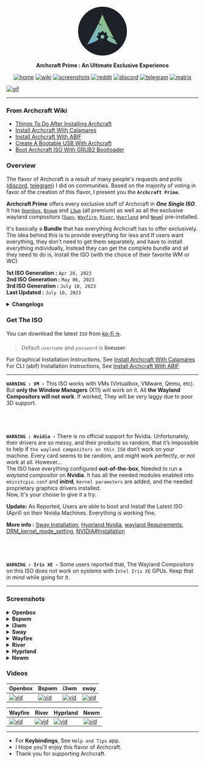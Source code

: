 <p align="center">
<a href="https://archcraft.io"><img src="https://raw.githubusercontent.com/archcraft-os/archcraft-packages/main/archcraft-artworks/files/logo/png/logo-circle/logo-circle-1.png" height="128" width="128" alt="Archcraft"></a>
</p>

<p align="center">
<b>Archcraft Prime : An Ultimate Exclusive Experience</b>
</p>

<p align="center">
  <a href="https://archcraft.io" target="_blank"><img alt="home" src="https://img.shields.io/badge/HOME-blue?style=flat-square"></a>
  <a href="https://wiki.archcraft.io" target="_blank"><img alt="wiki" src="https://img.shields.io/badge/WIKI-blue?style=flat-square"></a>
  <a href="https://archcraft.io/gallery" target="_blank"><img alt="screenshots" src="https://img.shields.io/badge/SCREENSHOTS-blue?style=flat-square"></a>
  <a href="https://www.reddit.com/r/archcraft" target="_blank"><img alt="reddit" src="https://img.shields.io/badge/REDDIT-blue?style=flat-square"></a>
  <a href="https://discord.gg/3PzeJ5S7Pu" target="_blank"><img alt="discord" src="https://img.shields.io/badge/DISCORD-blue?style=flat-square"></a>
  <a href="https://t.me/archcraftos" target="_blank"><img alt="telegram" src="https://img.shields.io/badge/TELEGRAM-blue?style=flat-square"></a>
  <a href="https://matrix.to/#/#archcraft:matrix.org" target="_blank"><img alt="matrix" src="https://img.shields.io/badge/MATRIX-blue?style=flat-square"></a>
</p>

[![gif](./prime.gif)](https://ko-fi.com/s/c925a2a8c1)

---

### From Archcraft Wiki

- [Things To Do After Installing Archcraft](https://wiki.archcraft.io/docs/install-archcraft/post-install)
- [Install Archcraft With Calamares](https://wiki.archcraft.io/docs/install-archcraft/install-with-calamares)
- [Install Archcraft With ABIF](https://wiki.archcraft.io/docs/install-archcraft/install-with-abif)
- [Create A Bootable USB With Archcraft](https://wiki.archcraft.io/docs/boot-iso/boot-with-usb)
- [Boot Archcraft ISO With GRUB2 Bootloader](https://wiki.archcraft.io/docs/boot-iso/boot-with-grub)

### Overview

The flavor of Archcraft is a result of many people's requests and polls ([discord](https://discord.com/channels/888837929789710387/890046536778678355/1091409213147844658), [telegram](https://t.me/archcraftos/48993)) I did on communities. Based on the majority of voting in favor of the creation of this flavor, I present you the **`Archcraft Prime`**.

**Archcraft Prime** offers every exclusive stuff of Archcraft in ***One Single ISO***. It has [`Openbox`](https://ko-fi.com/s/9b2de4919f), [`Bspwm`](https://ko-fi.com/s/5c859ad898) and [`i3wm`](https://ko-fi.com/s/a529474abf) (all premium) as well as all the exclusive wayland compositors ([`Sway`](https://github.com/archcraft-os/archcraft-sway), [`Wayfire`](https://github.com/archcraft-os/archcraft-wayfire), [`River`](https://github.com/archcraft-os/archcraft-river), [`Hyprland`](https://github.com/archcraft-os/archcraft-hyprland) and [`Newm`](https://github.com/archcraft-os/archcraft-newm)) pre-installed.

It's basically a **Bundle** that has everything Archcraft has to offer exclusively. The idea behind this is to provide everything for less and If users want everything, they don't need to get them separately, and have to install everything individually, Instead they can get the complete bundle and all they need to do is, Install the ISO (with the choice of their favorite WM or WC)

**1st ISO Generation :** `Apr 28, 2023` <br>
**2nd ISO Generation :** `May 06, 2023` <br>
**3rd ISO Generation :** `July 10, 2023` <br>
**Last Updated :** `July 10, 2023`

<details>
<summary><b>Changelogs</b></summary>

## July 2023
- Updated ISO profile with latest archiso
- Latest base with new packages
- Fixed `xfce-power-manager` issue (not locking the screen on lid close)
- Fixed sddm not saving the last used session issue
- Added a calculator app
- Added Welcome and Help-and-Tips App
- Fixed Scaling issue in QT apps in wayland
- **`Openbox WM`**
  - Added `tint2` as alternate panel (in all themes)
  - Ability to switch between panels
  - Added `bluetooth` module on both panels
  - Added a rofi `bluetooth` applet
  - Fixed window resizing issue via each side of window
  - etc
- **`BSPWM`**
  - Added `bluetooth` module on polybar (in all themes)
  - Added a rofi `bluetooth` applet
  - etc
- **`I3wm`**
  - Added `bluetooth` module on polybar (in all themes)
  - Added a rofi `bluetooth` applet
  - etc
- **`Sway, Wayfire, River, Hyprland`**
  - Added `bluetooth` module on Waybar
  - Added a rofi `bluetooth` applet
  - Added `alacritty` terminal
  - Added `pywal` support
  - Improved a lot of scripts
  - etc
- Many small bugs fixed.

---

## May 2023
- Nothing Much, Just Updated The ISO with Fixed NEWM

---

## April 2023
- Created the ISO base from scratch
- Grub2 bootloader with themes
- Customized Plymouth & SDDM
- Basic Applications Only, No Bloatware
- Calamares Installer (Graphical) with ability to choose WMs/WCs
- ABIF (CLI) Installer as secondary installer
- Full Network Manager Support, Various VPN plugins
- Built-in Bluetooth Support
- Pipewire For Sound/Audio (Systemwide, Bluetooth, Jack)
- Built-in Printer Support
- Almost All Audio, Video and Image Codecs
- Full File manager functionality (Mounting, Networking, Archiving, etc)
- Built-in AUR support
- Minimal User Interface
- All Premium Window Managers (Openbox, Bspwm and i3wm)
- All Exclusive Wayland Compositors (Sway, Wayfire, River, Hyprland, Newm)
- Archcraft Icons, Themes, Wallpapers, Fonts
- Etc

</details>

### Get The ISO

You can download the latest `ISO` from [ko-fi :coffee:](https://ko-fi.com/s/c925a2a8c1).

> Default `username` and `password` is **liveuser**.

For Graphical Installation Instructions, See [Install Archcraft With Calamares](https://wiki.archcraft.io/docs/install-archcraft/install-with-calamares)<br>
For CLI (abif) Installation Instructions, See [Install Archcraft With ABIF](https://wiki.archcraft.io/docs/install-archcraft/install-with-abif)

---

**`WARNING : VM -`** This ISO works with VMs (Virtualbox, VMware, Qemu, etc). But **only the Window Managers** (X11) will work on it. All **the Wayland Compositors will not work**. If worked, They will be very laggy due to poor 3D support.

#
<br>

**`WARNING : Nvidia -`** There is no official support for Nvidia. Unfortunately, their drivers are so messy, and their products so random, that it’s impossible to help if `the wayland compositors on this ISO` don’t work on your machine. Every card seems to be random, and might work perfectly, or not work at all. However...<br>
The ISO have everything configured **out-of-the-box**, Needed to run a _wayland compositor_ on **Nvidia**. It has all the needed modules enabled into `mkinitcpio.conf` and **initrd**, `Kernel parameters` are added, and the needed proprietary graphics drivers installed.<br>
Now, It's your choise to give it a try.

**Update:** As Reported, Users are able to boot and Install the Latest ISO (April) on their Nvidia Machines. Everything is working fine.

**More info :** [Sway Installation](https://wiki.archlinux.org/title/Sway#Installation), [Hyprland Nvidia](https://wiki.hyprland.org/Nvidia/), [wayland Requirements](https://wiki.archlinux.org/title/wayland#Requirements), [DRM_kernel_mode_setting](https://wiki.archlinux.org/title/NVIDIA#DRM_kernel_mode_setting), [NVIDIA#Installation](https://wiki.archlinux.org/title/NVIDIA#Installation)

#
<br>

**`WARNING : Iris XE -`** Some users reported that, The Wayland Compositors on this ISO does not work on systems with `Intel Iris XE` GPUs. Keep that in mind while going for it.

---

### Screenshots

<!-- Openbox -->

<details>
<summary><b>Openbox</b></summary>

| Screenshot 1 | Screenshot 2 | Screenshot 3 | Screenshot 4 | Screenshot 5 |
| --- | --- | --- | --- | --- |
|![img](https://archcraft.io/images/premium/openbox/openbox_1.png)|![img](https://archcraft.io/images/premium/openbox/openbox_2.png)|![img](https://archcraft.io/images/premium/openbox/openbox_3.png)|![img](https://archcraft.io/images/premium/openbox/openbox_4.png)|![img](https://archcraft.io/images/premium/openbox/openbox_5.png)|

| Screenshot 6 | Screenshot 7 | Screenshot 8 | Screenshot 9 | Screenshot 10 |
| --- | --- | --- | --- | --- |
|![img](https://archcraft.io/images/premium/openbox/openbox_6.png)|![img](https://archcraft.io/images/premium/openbox/openbox_7.png)|![img](https://archcraft.io/images/premium/openbox/openbox_8.png)|![img](https://archcraft.io/images/premium/openbox/openbox_9.png)|![img](https://archcraft.io/images/premium/openbox/openbox_10.png)|

| Screenshot 11 | Screenshot 12 | Screenshot 13 | Screenshot 14 | Screenshot 15 |
| --- | --- | --- | --- | --- |
|![img](https://archcraft.io/images/premium/openbox/openbox_11.png)|![img](https://archcraft.io/images/premium/openbox/openbox_12.png)|![img](https://archcraft.io/images/premium/openbox/openbox_13.png)|![img](https://archcraft.io/images/premium/openbox/openbox_14.png)|![img](https://archcraft.io/images/premium/openbox/openbox_15.png)|

| Screenshot 16 | Screenshot 17 | Screenshot 18 | Screenshot 19 | Screenshot 20 |
| --- | --- | --- | --- | --- |
|![img](https://archcraft.io/images/premium/openbox/openbox_16.png)|![img](https://archcraft.io/images/premium/openbox/openbox_17.png)|![img](https://archcraft.io/images/premium/openbox/openbox_18.png)|![img](https://archcraft.io/images/premium/openbox/openbox_19.png)|![img](https://archcraft.io/images/premium/openbox/openbox_20.png)|

</details>

<!-- Bspwm -->

<details>
<summary><b>Bspwm</b></summary>

| Screenshot 1 | Screenshot 2 | Screenshot 3 | Screenshot 4 | Screenshot 5 |
| --- | --- | --- | --- | --- |
|![img](https://archcraft.io/images/premium/bspwm/bspwm_1.png)|![img](https://archcraft.io/images/premium/bspwm/bspwm_2.png)|![img](https://archcraft.io/images/premium/bspwm/bspwm_3.png)|![img](https://archcraft.io/images/premium/bspwm/bspwm_4.png)|![img](https://archcraft.io/images/premium/bspwm/bspwm_5.png)|

| Screenshot 6 | Screenshot 7 | Screenshot 8 | Screenshot 9 | Screenshot 10 |
| --- | --- | --- | --- | --- |
|![img](https://archcraft.io/images/premium/bspwm/bspwm_6.png)|![img](https://archcraft.io/images/premium/bspwm/bspwm_7.png)|![img](https://archcraft.io/images/premium/bspwm/bspwm_8.png)|![img](https://archcraft.io/images/premium/bspwm/bspwm_9.png)|![img](https://archcraft.io/images/premium/bspwm/bspwm_10.png)|

| Screenshot 11 | Screenshot 12 | Screenshot 13 | Screenshot 14 | Screenshot 15 |
| --- | --- | --- | --- | --- |
|![img](https://archcraft.io/images/premium/bspwm/bspwm_11.png)|![img](https://archcraft.io/images/premium/bspwm/bspwm_12.png)|![img](https://archcraft.io/images/premium/bspwm/bspwm_13.png)|![img](https://archcraft.io/images/premium/bspwm/bspwm_14.png)|![img](https://archcraft.io/images/premium/bspwm/bspwm_15.png)|

| Screenshot 16 | Screenshot 17 | Screenshot 18 | Screenshot 19 | Screenshot 20 |
| --- | --- | --- | --- | --- |
|![img](https://archcraft.io/images/premium/bspwm/bspwm_16.png)|![img](https://archcraft.io/images/premium/bspwm/bspwm_17.png)|![img](https://archcraft.io/images/premium/bspwm/bspwm_18.png)|![img](https://archcraft.io/images/premium/bspwm/bspwm_19.png)|![img](https://archcraft.io/images/premium/bspwm/bspwm_20.png)|

</details>

<!-- i3wm -->

<details>
<summary><b>i3wm</b></summary>

| Screenshot 1 | Screenshot 2 | Screenshot 3 | Screenshot 4 | Screenshot 5 |
| --- | --- | --- | --- | --- |
|![img](https://archcraft.io/images/premium/i3wm/i3_1.png)|![img](https://archcraft.io/images/premium/i3wm/i3_2.png)|![img](https://archcraft.io/images/premium/i3wm/i3_3.png)|![img](https://archcraft.io/images/premium/i3wm/i3_4.png)|![img](https://archcraft.io/images/premium/i3wm/i3_5.png)|

| Screenshot 6 | Screenshot 7 | Screenshot 8 | Screenshot 9 | Screenshot 10 |
| --- | --- | --- | --- | --- |
|![img](https://archcraft.io/images/premium/i3wm/i3_6.png)|![img](https://archcraft.io/images/premium/i3wm/i3_7.png)|![img](https://archcraft.io/images/premium/i3wm/i3_8.png)|![img](https://archcraft.io/images/premium/i3wm/i3_9.png)|![img](https://archcraft.io/images/premium/i3wm/i3_10.png)|

| Screenshot 11 | Screenshot 12 | Screenshot 13 | Screenshot 14 | Screenshot 15 |
| --- | --- | --- | --- | --- |
|![img](https://archcraft.io/images/premium/i3wm/i3_11.png)|![img](https://archcraft.io/images/premium/i3wm/i3_12.png)|![img](https://archcraft.io/images/premium/i3wm/i3_13.png)|![img](https://archcraft.io/images/premium/i3wm/i3_14.png)|![img](https://archcraft.io/images/premium/i3wm/i3_15.png)|

| Screenshot 16 | Screenshot 17 | Screenshot 18 | Screenshot 19 | Screenshot 20 |
| --- | --- | --- | --- | --- |
|![img](https://archcraft.io/images/premium/i3wm/i3_16.png)|![img](https://archcraft.io/images/premium/i3wm/i3_17.png)|![img](https://archcraft.io/images/premium/i3wm/i3_18.png)|![img](https://archcraft.io/images/premium/i3wm/i3_19.png)|![img](https://archcraft.io/images/premium/i3wm/i3_20.png)|

</details>

<!-- Sway -->

<details>
<summary><b>Sway</b></summary>

| Screenshot 1 | Screenshot 2 | Screenshot 3 | Screenshot 4 |
| --- | --- | --- | --- |
|![sway](https://raw.githubusercontent.com/archcraft-os/archcraft-sway/main/screenshots/sway_1.png)|![sway](https://raw.githubusercontent.com/archcraft-os/archcraft-sway/main/screenshots/sway_2.png)|![sway](https://raw.githubusercontent.com/archcraft-os/archcraft-sway/main/screenshots/sway_3.png)|![sway](https://raw.githubusercontent.com/archcraft-os/archcraft-sway/main/screenshots/sway_4.png)|

</details>

<!-- Wayfire -->

<details>
<summary><b>Wayfire</b></summary>

| Screenshot 1 | Screenshot 2 | Screenshot 3 | Screenshot 4 | Screenshot 5 |
| --- | --- | --- | --- | --- |
|![wayfire](https://raw.githubusercontent.com/archcraft-os/archcraft-wayfire/main/screenshots/wayfire_1.png)|![wayfire](https://raw.githubusercontent.com/archcraft-os/archcraft-wayfire/main/screenshots/wayfire_2.png)|![wayfire](https://raw.githubusercontent.com/archcraft-os/archcraft-wayfire/main/screenshots/wayfire_3.png)|![wayfire](https://raw.githubusercontent.com/archcraft-os/archcraft-wayfire/main/screenshots/wayfire_4.png)|![wayfire](https://raw.githubusercontent.com/archcraft-os/archcraft-wayfire/main/screenshots/wayfire_5.png)|

</details>

<!-- River -->

<details>
<summary><b>River</b></summary>

| Screenshot 1 | Screenshot 2 | Screenshot 3 | Screenshot 4 |
| --- | --- | --- | --- |
|![river](https://raw.githubusercontent.com/archcraft-os/archcraft-river/main/screenshots/river_1.png)|![river](https://raw.githubusercontent.com/archcraft-os/archcraft-river/main/screenshots/river_2.png)|![river](https://raw.githubusercontent.com/archcraft-os/archcraft-river/main/screenshots/river_3.png)|![river](https://raw.githubusercontent.com/archcraft-os/archcraft-river/main/screenshots/river_4.png)|

</details>

<!-- Hyprland -->

<details>
<summary><b>Hyprland</b></summary>

| Screenshot 1 | Screenshot 2 | Screenshot 3 | Screenshot 4 |
| --- | --- | --- | --- |
|![hyprland](https://raw.githubusercontent.com/archcraft-os/archcraft-hyprland/main/screenshots/dark/hypr_1.png)|![hyprland](https://raw.githubusercontent.com/archcraft-os/archcraft-hyprland/main/screenshots/dark/hypr_2.png)|![hyprland](https://raw.githubusercontent.com/archcraft-os/archcraft-hyprland/main/screenshots/dark/hypr_3.png)|![hyprland](https://raw.githubusercontent.com/archcraft-os/archcraft-hyprland/main/screenshots/dark/hypr_4.png)|

</details>

<!-- NEWM -->

<details>
<summary><b>Newm</b></summary>

| Screenshot 1 | Screenshot 2 | Screenshot 3 | Screenshot 4 | Screenshot 5 |
| --- | --- | --- | --- | --- |
|![newm](https://raw.githubusercontent.com/archcraft-os/archcraft-newm/main/screenshots/blur/newm_1.png)|![newm](https://raw.githubusercontent.com/archcraft-os/archcraft-newm/main/screenshots/blur/newm_2.png)|![newm](https://raw.githubusercontent.com/archcraft-os/archcraft-newm/main/screenshots/blur/newm_3.png)|![newm](https://raw.githubusercontent.com/archcraft-os/archcraft-newm/main/screenshots/blur/newm_4.png)|![newm](https://raw.githubusercontent.com/archcraft-os/archcraft-newm/main/screenshots/blur/newm_5.png)|

</details>

### Videos

| Openbox | Bspwm | i3wm | sway |
| --- | --- | --- | --- |
|[![vid](https://archcraft.io/images/premium/openbox_p.png)](https://youtu.be/ci_nMh0-7vA)|[![vid](https://archcraft.io/images/premium/bspwm_p.png)](https://youtu.be/GnF9CK_gwW4)|[![vid](https://archcraft.io/images/premium/i3wm_p.png)](https://youtu.be/NYCX8o-fmoo)|[![vid](https://archcraft.io/images/premium/sway_p.png)](https://youtu.be/ASlQcf8Jc0I)|

| Wayfire | River | Hyprland | Newm |
| --- | --- | --- | --- |
|[![vid](https://archcraft.io/images/premium/wayfire_p.png)](https://youtube.com/playlist?list=PLXH9dADRlWHYk_5Boqiu7L3HcLVC83TWU)|[![vid](https://archcraft.io/images/premium/river_p.png)](https://youtu.be/MwnK6arB2Rc)|[![vid](https://archcraft.io/images/premium/hyprland_p.png)](https://youtu.be/t6Zd2F7rtPw)|[![vid](https://archcraft.io/images/premium/newm_p.png)](https://youtube.com/playlist?list=PLXH9dADRlWHaXM3Q8G_gaunljITif3cUl)|

---

- For **Keybindings**, See `Help and Tips` app.
- I Hope you'll enjoy this flavor of Archcraft.
- Thank you for supporting Archcraft.
